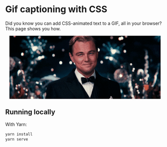 # Gif captioning with CSS

Did you know you can add CSS-animated text to a GIF, all in your browser?
This page shows you how.

<p align="center">
  <img align='center' src='public/finalResult.gif'/>
</p>

## Running locally

With Yarn:

```
yarn install
yarn serve
```
